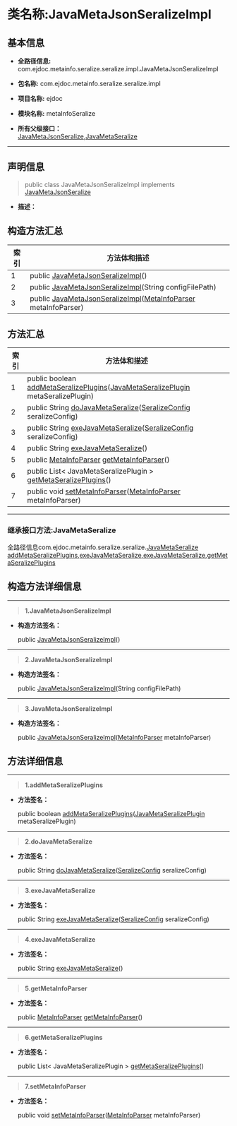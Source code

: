 # 类名称:JavaMetaJsonSeralizeImpl

## 基本信息

* **全路径信息:** com.ejdoc.metainfo.seralize.seralize.impl.JavaMetaJsonSeralizeImpl
* **包名称:** com.ejdoc.metainfo.seralize.seralize.impl
* **项目名称:** ejdoc
* **模块名称:** metaInfoSeralize






* **所有父级接口：**  
[JavaMetaJsonSeralize](/metaInfoSeralize/com/ejdoc/metainfo/seralize/seralize/JavaMetaJsonSeralize.md),[JavaMetaSeralize](/metaInfoSeralize/com/ejdoc/metainfo/seralize/seralize/JavaMetaSeralize.md)


---

## 声明信息
> public class JavaMetaJsonSeralizeImpl   implements [JavaMetaJsonSeralize](/metaInfoSeralize/com/ejdoc/metainfo/seralize/seralize/JavaMetaJsonSeralize.md)   


* **描述：** 

  







## 构造方法汇总

|   索引  |    方法体和描述   |
| ---- | ---- |
|1|public  [JavaMetaJsonSeralizeImpl](#innerlink-javametajsonseralizeimpl)()   <br/>|
|2|public  [JavaMetaJsonSeralizeImpl](#innerlink-javametajsonseralizeimpl-javalangstring)(String configFilePath)   <br/>|
|3|public  [JavaMetaJsonSeralizeImpl](#innerlink-javametajsonseralizeimpl-comejdocmetainfoseralizeparsermetainfoparser)([MetaInfoParser](/metaInfoSeralize/com/ejdoc/metainfo/seralize/parser/MetaInfoParser.md) metaInfoParser)   <br/>|

## 方法汇总

|   索引  |    方法体和描述   |
| ---- | ---- |
|1|public boolean [addMetaSeralizePlugins](#innerlink-addmetaseralizeplugins-comejdocmetainfoseralizeseralizejavametaseralizeplugin)([JavaMetaSeralizePlugin](/metaInfoSeralize/com/ejdoc/metainfo/seralize/seralize/JavaMetaSeralizePlugin.md) metaSeralizePlugin)   <br/>|
|2|public String [doJavaMetaSeralize](#innerlink-dojavametaseralize-comejdocmetainfoseralizeseralizeconfigseralizeconfig)([SeralizeConfig](/metaInfoSeralize/com/ejdoc/metainfo/seralize/seralize/config/SeralizeConfig.md) seralizeConfig)   <br/>|
|3|public String [exeJavaMetaSeralize](#innerlink-exejavametaseralize-comejdocmetainfoseralizeseralizeconfigseralizeconfig)([SeralizeConfig](/metaInfoSeralize/com/ejdoc/metainfo/seralize/seralize/config/SeralizeConfig.md) seralizeConfig)   <br/>|
|4|public String [exeJavaMetaSeralize](#innerlink-exejavametaseralize)()   <br/>|
|5|public [MetaInfoParser](/metaInfoSeralize/com/ejdoc/metainfo/seralize/parser/MetaInfoParser.md) [getMetaInfoParser](#innerlink-getmetainfoparser)()   <br/>|
|6|public List< JavaMetaSeralizePlugin > [getMetaSeralizePlugins](#innerlink-getmetaseralizeplugins)()   <br/>|
|7|public void [setMetaInfoParser](#innerlink-setmetainfoparser-comejdocmetainfoseralizeparsermetainfoparser)([MetaInfoParser](/metaInfoSeralize/com/ejdoc/metainfo/seralize/parser/MetaInfoParser.md) metaInfoParser)   <br/>|




---
### 继承接口方法:JavaMetaSeralize

全路径信息com.ejdoc.metainfo.seralize.seralize.[JavaMetaSeralize](/metaInfoSeralize/com/ejdoc/metainfo/seralize/seralize/JavaMetaSeralize.md)  
[addMetaSeralizePlugins](/metaInfoSeralize/com/ejdoc/metainfo/seralize/seralize/JavaMetaSeralize.md#addMetaSeralizePlugins-comejdocmetainfoseralizeseralizejavametaseralizeplugin),[exeJavaMetaSeralize](/metaInfoSeralize/com/ejdoc/metainfo/seralize/seralize/JavaMetaSeralize.md#exeJavaMetaSeralize),[exeJavaMetaSeralize](/metaInfoSeralize/com/ejdoc/metainfo/seralize/seralize/JavaMetaSeralize.md#exeJavaMetaSeralize-comejdocmetainfoseralizeseralizeconfigseralizeconfig),[getMetaSeralizePlugins](/metaInfoSeralize/com/ejdoc/metainfo/seralize/seralize/JavaMetaSeralize.md#getMetaSeralizePlugins)



## 构造方法详细信息

---
> **1.<span id="innerlink-javametajsonseralizeimpl">JavaMetaJsonSeralizeImpl</span>**

* **构造方法签名：** 

  public  [JavaMetaJsonSeralizeImpl](#javametajsonseralizeimpl)()   






---
> **2.<span id="innerlink-javametajsonseralizeimpl-javalangstring">JavaMetaJsonSeralizeImpl</span>**

* **构造方法签名：** 

  public  [JavaMetaJsonSeralizeImpl](#javametajsonseralizeimpl-javalangstring)(String configFilePath)   






---
> **3.<span id="innerlink-javametajsonseralizeimpl-comejdocmetainfoseralizeparsermetainfoparser">JavaMetaJsonSeralizeImpl</span>**

* **构造方法签名：** 

  public  [JavaMetaJsonSeralizeImpl](#javametajsonseralizeimpl-comejdocmetainfoseralizeparsermetainfoparser)([MetaInfoParser](/metaInfoSeralize/com/ejdoc/metainfo/seralize/parser/MetaInfoParser.md) metaInfoParser)   







## 方法详细信息

---
> **1.<span id="innerlink-addmetaseralizeplugins-comejdocmetainfoseralizeseralizejavametaseralizeplugin">addMetaSeralizePlugins</span>**

* **方法签名：** 

  public boolean [addMetaSeralizePlugins](#addmetaseralizeplugins-comejdocmetainfoseralizeseralizejavametaseralizeplugin)([JavaMetaSeralizePlugin](/metaInfoSeralize/com/ejdoc/metainfo/seralize/seralize/JavaMetaSeralizePlugin.md) metaSeralizePlugin)   







---
> **2.<span id="innerlink-dojavametaseralize-comejdocmetainfoseralizeseralizeconfigseralizeconfig">doJavaMetaSeralize</span>**

* **方法签名：** 

  public String [doJavaMetaSeralize](#dojavametaseralize-comejdocmetainfoseralizeseralizeconfigseralizeconfig)([SeralizeConfig](/metaInfoSeralize/com/ejdoc/metainfo/seralize/seralize/config/SeralizeConfig.md) seralizeConfig)   







---
> **3.<span id="innerlink-exejavametaseralize-comejdocmetainfoseralizeseralizeconfigseralizeconfig">exeJavaMetaSeralize</span>**

* **方法签名：** 

  public String [exeJavaMetaSeralize](#exejavametaseralize-comejdocmetainfoseralizeseralizeconfigseralizeconfig)([SeralizeConfig](/metaInfoSeralize/com/ejdoc/metainfo/seralize/seralize/config/SeralizeConfig.md) seralizeConfig)   







---
> **4.<span id="innerlink-exejavametaseralize">exeJavaMetaSeralize</span>**

* **方法签名：** 

  public String [exeJavaMetaSeralize](#exejavametaseralize)()   







---
> **5.<span id="innerlink-getmetainfoparser">getMetaInfoParser</span>**

* **方法签名：** 

  public [MetaInfoParser](/metaInfoSeralize/com/ejdoc/metainfo/seralize/parser/MetaInfoParser.md) [getMetaInfoParser](#getmetainfoparser)()   







---
> **6.<span id="innerlink-getmetaseralizeplugins">getMetaSeralizePlugins</span>**

* **方法签名：** 

  public List< JavaMetaSeralizePlugin > [getMetaSeralizePlugins](#getmetaseralizeplugins)()   







---
> **7.<span id="innerlink-setmetainfoparser-comejdocmetainfoseralizeparsermetainfoparser">setMetaInfoParser</span>**

* **方法签名：** 

  public void [setMetaInfoParser](#setmetainfoparser-comejdocmetainfoseralizeparsermetainfoparser)([MetaInfoParser](/metaInfoSeralize/com/ejdoc/metainfo/seralize/parser/MetaInfoParser.md) metaInfoParser)   







